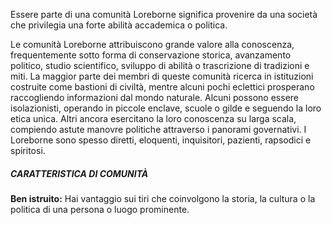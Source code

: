 Essere parte di una comunità Loreborne significa provenire da una società che privilegia una forte abilità accademica o politica. 

Le comunità Loreborne attribuiscono grande valore alla conoscenza, frequentemente sotto forma di conservazione storica, avanzamento politico, studio scientifico, sviluppo di abilità o trascrizione di tradizioni e miti. La maggior parte dei membri di queste comunità ricerca in istituzioni costruite come bastioni di civiltà, mentre alcuni pochi eclettici prosperano raccogliendo informazioni dal mondo naturale. Alcuni possono essere isolazionisti, operando in piccole enclave, scuole o gilde e seguendo la loro etica unica. Altri ancora esercitano la loro conoscenza su larga scala, compiendo astute manovre politiche attraverso i panorami governativi. I Loreborne sono spesso diretti, eloquenti, inquisitori, pazienti, rapsodici e spiritosi.

##### CARATTERISTICA DI COMUNITÀ
**Ben istruito:** Hai vantaggio sui tiri che coinvolgono la storia, la cultura o la politica di una persona o luogo prominente.